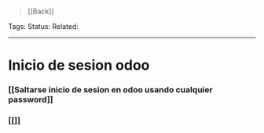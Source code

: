 > [[Back]]

Tags: 
Status: 
Related: 

___

# Inicio de sesion odoo

### [[Saltarse inicio de sesion en odoo usando cualquier password]]

### [[]]